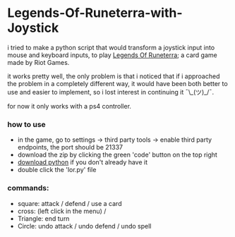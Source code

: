 # Legends-Of-Runeterra-with-Joystick

i tried to make a python script that would transform a joystick input into mouse and keyboard inputs, to play [Legends Of Runeterra](https://playruneterra.com/it-it/); a card game made by Riot Games.


it works pretty well, the only problem is that i noticed that if i approached the problem in a completely different way, it would have been both better to use and easier to implement, so i lost interest in continuing it ¯\\\_(ツ)\_/¯.

for now it only works with a ps4 controller.

### how to use
 - in the game, go to settings -> third party tools -> enable third party endpoints, the port should be 21337
 - download the zip by clicking the green 'code' button on the top right
 - [download python](https://www.python.org/downloads/) if you don't already have it
 - double click the 'lor.py' file


### commands:
 - square: attack / defend / use a card
 - cross: (left click in the menu) / 
 - Triangle: end turn
 - Circle: undo attack / undo defend / undo spell
